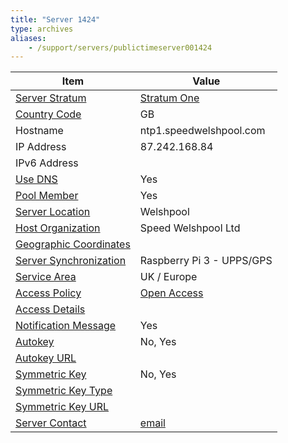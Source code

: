 ```yaml
---
title: "Server 1424"
type: archives
aliases:
    - /support/servers/publictimeserver001424
---
```


| Item | Value |
| ----- | ----- |
| [Server Stratum](/support/servers/serverstratum) | [Stratum One](/support/servers/stratumonetimeservers) |
| [Country Code](/support/servers/countrycode) | GB |
| Hostname |  ntp1.speedwelshpool.com |
| IP Address |  87.242.168.84 |
| IPv6 Address | |
| [Use DNS](/support/servers/usedns) | Yes |
| [Pool Member](/support/servers/poolmember) | Yes |
| [Server Location](/support/servers/serverlocation) |  Welshpool |
| [Host Organization](/support/servers/hostorganization) |  Speed Welshpool Ltd |
| [ Geographic Coordinates](/support/servers/geographiccoordinates) | |
| [Server Synchronization](/support/servers/serversynchronization) |  Raspberry Pi 3 - UPPS/GPS |
| [Service Area](/support/servers/servicearea) |  UK / Europe |
| [Access Policy](/support/servers/accesspolicy) | [Open Access](/support/servers/openaccess) |
| [Access Details](/support/servers/accessdetails) |  |
| [Notification Message](/support/servers/notificationmessage) | Yes |
| [Autokey](/support/servers/autokey) |  No, Yes |
| [Autokey URL](/support/servers/autokeyurl) | |
| [Symmetric Key](/support/servers/symmetrickey) |  No, Yes |
| [Symmetric Key Type](/support/servers/symmetrickeytype) | |
| [Symmetric Key URL](/support/servers/symmetrickeyurl) | |
| [Server Contact](/support/servers/servercontact) | [email](mailto:admin@speedwelshpool.com) |
